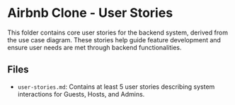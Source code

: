 # Airbnb Clone - User Stories

This folder contains core user stories for the backend system, derived from the use case diagram. These stories help guide feature development and ensure user needs are met through backend functionalities.

## Files
- `user-stories.md`: Contains at least 5 user stories describing system interactions for Guests, Hosts, and Admins.

